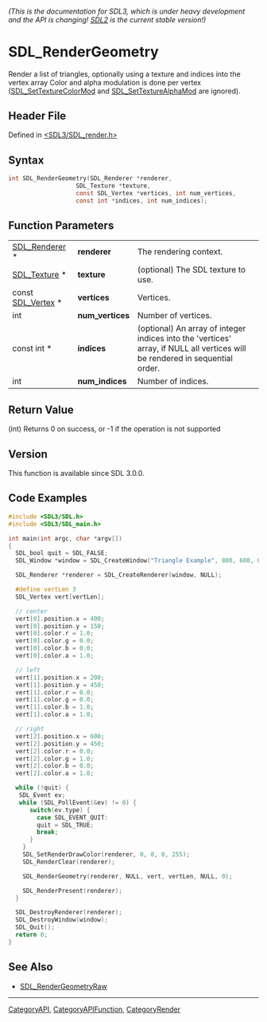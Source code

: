 ###### (This is the documentation for SDL3, which is under heavy development and the API is changing! [SDL2](https://wiki.libsdl.org/SDL2/) is the current stable version!)
# SDL_RenderGeometry

Render a list of triangles, optionally using a texture and indices into the vertex array Color and alpha modulation is done per vertex ([SDL_SetTextureColorMod](SDL_SetTextureColorMod) and [SDL_SetTextureAlphaMod](SDL_SetTextureAlphaMod) are ignored).

## Header File

Defined in [<SDL3/SDL_render.h>](https://github.com/libsdl-org/SDL/blob/main/include/SDL3/SDL_render.h)

## Syntax

```c
int SDL_RenderGeometry(SDL_Renderer *renderer,
                   SDL_Texture *texture,
                   const SDL_Vertex *vertices, int num_vertices,
                   const int *indices, int num_indices);
```

## Function Parameters

|                                  |                  |                                                                                                                              |
| -------------------------------- | ---------------- | ---------------------------------------------------------------------------------------------------------------------------- |
| [SDL_Renderer](SDL_Renderer) *   | **renderer**     | The rendering context.                                                                                                       |
| [SDL_Texture](SDL_Texture) *     | **texture**      | (optional) The SDL texture to use.                                                                                           |
| const [SDL_Vertex](SDL_Vertex) * | **vertices**     | Vertices.                                                                                                                    |
| int                              | **num_vertices** | Number of vertices.                                                                                                          |
| const int *                      | **indices**      | (optional) An array of integer indices into the 'vertices' array, if NULL all vertices will be rendered in sequential order. |
| int                              | **num_indices**  | Number of indices.                                                                                                           |

## Return Value

(int) Returns 0 on success, or -1 if the operation is not supported

## Version

This function is available since SDL 3.0.0.

## Code Examples

```c
#include <SDL3/SDL.h>
#include <SDL3/SDL_main.h>

int main(int argc, char *argv[])
{
  SDL_bool quit = SDL_FALSE;
  SDL_Window *window = SDL_CreateWindow("Triangle Example", 800, 600, 0);

  SDL_Renderer *renderer = SDL_CreateRenderer(window, NULL);

  #define vertLen 3
  SDL_Vertex vert[vertLen];

  // center
  vert[0].position.x = 400;
  vert[0].position.y = 150;
  vert[0].color.r = 1.0;
  vert[0].color.g = 0.0;
  vert[0].color.b = 0.0;
  vert[0].color.a = 1.0;

  // left
  vert[1].position.x = 200;
  vert[1].position.y = 450;
  vert[1].color.r = 0.0;
  vert[1].color.g = 0.0;
  vert[1].color.b = 1.0;
  vert[1].color.a = 1.0;

  // right
  vert[2].position.x = 600;
  vert[2].position.y = 450;
  vert[2].color.r = 0.0;
  vert[2].color.g = 1.0;
  vert[2].color.b = 0.0;
  vert[2].color.a = 1.0;

  while (!quit) {
   SDL_Event ev;
   while (SDL_PollEvent(&ev) != 0) {
      switch(ev.type) {
        case SDL_EVENT_QUIT:
        quit = SDL_TRUE;
        break;
      }
    }
    SDL_SetRenderDrawColor(renderer, 0, 0, 0, 255);
    SDL_RenderClear(renderer);

    SDL_RenderGeometry(renderer, NULL, vert, vertLen, NULL, 0);

    SDL_RenderPresent(renderer);
  }

  SDL_DestroyRenderer(renderer);
  SDL_DestroyWindow(window);
  SDL_Quit();
  return 0;
}

```

## See Also

- [SDL_RenderGeometryRaw](SDL_RenderGeometryRaw)

----
[CategoryAPI](CategoryAPI), [CategoryAPIFunction](CategoryAPIFunction), [CategoryRender](CategoryRender)

